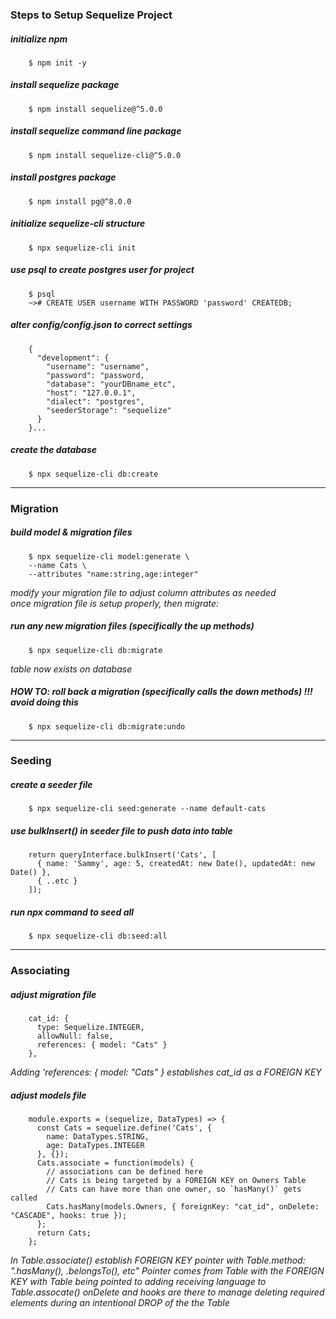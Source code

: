 ### Steps to Setup Sequelize Project

##### initialize npm
        $ npm init -y

##### install sequelize package
        $ npm install sequelize@^5.0.0

##### install sequelize command line package
        $ npm install sequelize-cli@^5.0.0

##### install postgres package
        $ npm install pg@^8.0.0

##### initialize sequelize-cli structure
        $ npx sequelize-cli init

##### use psql to create postgres user for project
        $ psql
        ~># CREATE USER username WITH PASSWORD 'password' CREATEDB;

##### alter config/config.json to correct settings
        {
          "development": {
            "username": "username",
            "password": "password,
            "database": "yourDBname_etc",
            "host": "127.0.0.1",
            "dialect": "postgres",
            "seederStorage": "sequelize"
          }
        }...

##### create the database
        $ npx sequelize-cli db:create


---------

### Migration

##### build model & migration files
        $ npx sequelize-cli model:generate \
        --name Cats \
        --attributes "name:string,age:integer"

*modify your migration file to adjust column attributes as needed* \
*once migration file is setup properly, then migrate:*

##### run any new migration files (specifically the up methods)
        $ npx sequelize-cli db:migrate

*table now exists on database*

##### HOW TO: roll back a migration (specifically calls the down methods) !!! avoid doing this
        $ npx sequelize-cli db:migrate:undo

---------

### Seeding

##### create a seeder file
        $ npx sequelize-cli seed:generate --name default-cats

##### use bulkInsert() in seeder file to push data into table
        return queryInterface.bulkInsert('Cats', [
          { name: 'Sammy', age: 5, createdAt: new Date(), updatedAt: new Date() },
          { ..etc }
        ]);

##### run npx command to seed all
        $ npx sequelize-cli db:seed:all

----------

### Associating

##### adjust migration file
        cat_id: {
          type: Sequelize.INTEGER,
          allowNull: false,
          references: { model: "Cats" }
        },

*Adding 'references: { model: "Cats" } establishes cat_id as a FOREIGN KEY*

##### adjust models file
        module.exports = (sequelize, DataTypes) => {
          const Cats = sequelize.define('Cats', {
            name: DataTypes.STRING,
            age: DataTypes.INTEGER
          }, {});
          Cats.associate = function(models) {
            // associations can be defined here
            // Cats is being targeted by a FOREIGN KEY on Owners Table
            // Cats can have more than one owner, so `hasMany()` gets called
            Cats.hasMany(models.Owners, { foreignKey: "cat_id", onDelete: "CASCADE", hooks: true });
          };
          return Cats;
        };

*In Table.associate() establish FOREIGN KEY pointer with Table.method: ".hasMany(), .belongsTo(), etc"* 
*Pointer comes from Table with the FOREIGN KEY with Table being pointed to adding receiving language to Table.assocate()*
*onDelete and hooks are there to manage deleting required elements during an intentional DROP of the the Table*



